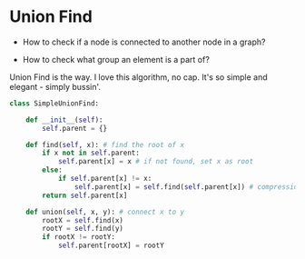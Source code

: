 # Union Find

- How to check if a node is connected to another node in a graph? 

- How to check what group an element is a part of?

Union Find is the way. I love this algorithm, no cap. It's so simple and elegant - simply bussin'. 


```python
class SimpleUnionFind:

    def __init__(self):
        self.parent = {}

    def find(self, x): # find the root of x
        if x not in self.parent:
            self.parent[x] = x # if not found, set x as root
        else:
            if self.parent[x] != x:
                self.parent[x] = self.find(self.parent[x]) # compression magic
        return self.parent[x]

    def union(self, x, y): # connect x to y
        rootX = self.find(x)
        rootY = self.find(y)
        if rootX != rootY:
            self.parent[rootX] = rootY
```

